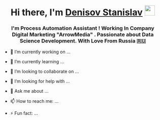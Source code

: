 <h1 align="center">Hi there, I'm <a href="https://daniilshat.ru/" target="_blank">Denisov Stanislav</a> 
<img src="https://tenor.com/ru/view/sweaty-keyboard-gif-21581165" height="32"/></h1>
<h3 align="center">I'm Process Automation Assistant ! Working In Company Digital Marketing "ArrowMedia" . Passionate about Data Science Development. With Love From Russia 🇷🇺</h3>

- 🔭 I’m currently working on ...
- 🌱 I’m currently learning ...
- 👯 I’m looking to collaborate on ...
- 🤔 I’m looking for help with ...
- 💬 Ask me about ...
- 📫 How to reach me: ...

- ⚡ Fun fact: ...

